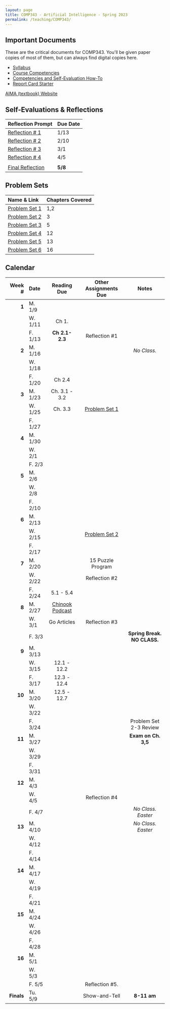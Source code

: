```yaml
---
layout: page
title: COMP343 - Artificial Intelligence - Spring 2023
permalink: /teaching/COMP343/
---
```


## Important Documents

These are the critical documents for COMP343.  You'll be given paper copies of most of them, but can always find digital copies here.

* [Syllabus](/teaching/COMP343/comp343-syllabus.pdf)
* [Course Competencies](/teaching/COMP343/COMP343-Competencies.pdf)
* [Competencies and Self-Evaluation How-To](/teaching/ungrading/howto)
* [Report Card Starter](/teaching/COMP343/COMP343-ReportCardStarter.docx)
<!-- * [Knowledge-Area Map](/teaching/COMP343/comp343-KAMap.pdf) -->

[AIMA (textbook) Website](https://aima.cs.berkeley.edu/)

## Self-Evaluations & Reflections

| Reflection Prompt | Due Date |
| :--- | :--- |
| [Reflection \# 1](/teaching/ungrading/letter1) | 1/13 |
| [Reflection \# 2](/teaching/ungrading/letter2) | 2/10 |
| [Reflection \# 3](/teaching/ungrading/letter3) | 3/1 |
| [Reflection \# 4](/teaching/ungrading/letter4) | 4/5 |
|                                                  |    |
| [Final Reflection](/teaching/ungrading/letter5) | **5/8** |
  

## Problem Sets

|   Name & Link | Chapters Covered |
| :--  | :-- |
| [Problem Set 1](/teaching/COMP343/problems/set1/) | 1,2 |
| [Problem Set 2](/teaching/COMP343/problems/set2/) | 3 |
| [Problem Set 3](/teaching/COMP343/problems/set3/) | 5 |
| [Problem Set 4](/teaching/COMP343/problems/set4/) | 12 |
| [Problem Set 5](/teaching/COMP343/problems/set5/) | 13 |
| [Problem Set 6](/teaching/COMP343/problems/set6/) | 16 |

## Calendar

|Week \# | Date | Reading Due | Other Assignments Due | Notes |
| --: | :-- | :---: | :---: | :--: |
| **1** | M. 1/9 | | |
| | W. 1/11 | Ch 1. | | |
| | F. 1/13 | **Ch 2.1-2.3** | Reflection \#1 | |
| **2** | M. 1/16 | | | *No Class.* |
| | W. 1/18  |  |  | |
| | F. 1/20  | Ch 2.4 |  | |
| **3** | M. 1/23  | Ch. 3.1 - 3.2 | | |
| | W. 1/25  | Ch. 3.3 | [Problem Set 1](/teaching/COMP343/problems/set1/) | |
| | F. 1/27 |  | | |
| **4** | M. 1/30  | | | |
| | W. 2/1 |  | | |
| | F. 2/3  | | | |
| **5** | M. 2/6  | | |  |
| | W. 2/8  | | | |
| | F. 2/10  | | | |
| **6** | M. 2/13  | | |  |
| | W. 2/15  | | [Problem Set 2](/teaching/COMP343/problems/set2/) | |
| | F. 2/17  | |  | |
| **7** | M. 2/20 |  | 15 Puzzle Program | |
| | W. 2/22 |  | Reflection \#2 | |
| | F. 2/24 | 5.1 - 5.4 |  |  |
| **8** | M. 2/27  | [Chinook Podcast](https://relprime.com/chinook/) |  | |
| | W. 3/1  | Go Articles | Reflection \#3  | |
| | F. 3/3  | | | **Spring Break. NO CLASS.** |
| **9** | M. 3/13 |  | | |
| | W. 3/15 | 12.1 - 12.2 | | |
| | F. 3/17  | 12.3 - 12.4 | |  |
| **10** | M. 3/20 | 12.5 - 12.7 | |
| | W. 3/22 | | | |
| | F. 3/24  |  |  | Problem Set 2-3 Review |
| **11** | M. 3/27 | | | **Exam on Ch. 3,5** |
| | W. 3/29 | | | |
| | F. 3/31 | | |  |
| **12** | M. 4/3 |  | | |
| | W. 4/5 | | Reflection \#4 | |
| | F. 4/7 | |  | *No Class. Easter* |
| **13** | M. 4/10 |  |  | *No Class. Easter* |
| | W. 4/12 | | | |
| | F. 4/14 | |  |  |
| **14** | M. 4/17 |  | | |
| | W. 4/19 | | |  |
| | F. 4/21 | | |  |
| **15** | M. 4/24 |  | | |
| | W. 4/26 | | |  |
| | F. 4/28 | | |  |
| **16** | M. 5/1 |  | | |
| | W. 5/3 | | |  |
| | F. 5/5 | | Reflection \#5. |  |
| **Finals** | Tu. 5/9 | | Show-and-Tell | **8-11 am** |
